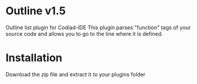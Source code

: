 Outline v1.5
============
Outline list plugin for Codiad-IDE
This plugin parses "function" tags of your source code and allows you to go to the line where it is defined.

Installation
============
Download the zip file and extract it to your plugins folder